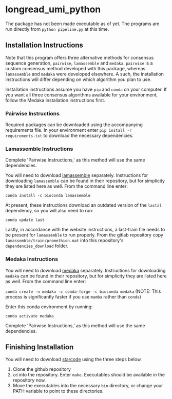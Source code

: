 # longread_umi_python

The package has not been made executable as of yet. The programs are run directly from `python pipeline.py` at this time. 

## Installation Instructions

Note that this program offers three alternative methods for consensus sequence generation, `pairwise`, `lamassemble` and `medaka`. `pairwise` is a custom consensus method developed with this package, whereas `lamassemble` and `medaka` were developed elsewhere. A such, the installation instructions will differ depending on which algorithm you plan to use.

Installation instructions assume you have `pip` and `conda` on your computer. If you want all three consensus algorithms available for your environment, follow the Medaka installation instructions first.

### Pairwise Instructions

Required packages can be downloaded using the accompanying requirements file. In your environment enter `pip install -r requirements.txt` to download the necessary dependencies.

### Lamassemble Instructions

Complete 'Pairwise Instructions,' as this method will use the same dependencies.

You will need to download [lamassemble](https://gitlab.com/mcfrith/lamassemble/) separately. Instructions for downloading `lamassemble` can be found in their repository, but for simplicity they are listed here as well. From the command line enter:

`conda install -c bioconda lamassemble`

At present, these instructions download an outdated version of the `lastal` dependency, so you will also need to run:

`conda update last`

Lastly, in accordance with the website instructions, a last-train file needs to be present for `lamassemble` to run properly. From the gitlab repository copy `lamassemble/train/promethion.mat` into this repository's `dependencies_download` folder.

### Medaka Instructions

You will need to download [medaka](https://github.com/nanoporetech/medaka) separately. Instructions for downloading `medaka` can be found in their repository, but for simplicity they are listed here as well. From the command line enter:

`conda create -n medaka -c conda-forge -c bioconda medaka`
(NOTE: This process is significantly faster if you use `mamba` rather than `conda`)

Enter this conda environment by running:

`conda activate medaka`

Complete 'Pairwise Instructions,' as this method will use the same dependencies.

## Finishing Installation

You will need to download [starcode](https://github.com/gui11aume/starcode) using the three steps below.

1. Clone the github repository
2. `cd` into the repository. Enter `make`. Executables should be available in the repository now.
3. Move the executables into the necessary `bin` directory, or change your PATH variable to point to these directories. 
